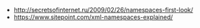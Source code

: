 * http://secretsofinternet.ru/2009/02/26/namespaces-first-look/
* https://www.sitepoint.com/xml-namespaces-explained/
